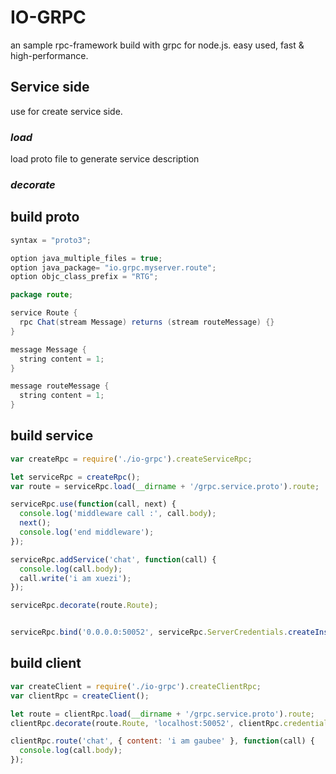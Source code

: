 # IO-GRPC

an sample rpc-framework build with grpc for node.js. easy used, fast & high-performance.

## Service side
use for create service side.
### *load*
load proto file to generate service description

### *decorate*


## build proto
```java
syntax = "proto3";

option java_multiple_files = true;
option java_package= "io.grpc.myserver.route";
option objc_class_prefix = "RTG";

package route;

service Route {
  rpc Chat(stream Message) returns (stream routeMessage) {}
}

message Message {
  string content = 1;
}

message routeMessage {
  string content = 1;
}
```

## build service
```javascript
var createRpc = require('./io-grpc').createServiceRpc;

let serviceRpc = createRpc();
var route = serviceRpc.load(__dirname + '/grpc.service.proto').route;

serviceRpc.use(function(call, next) {
  console.log('middleware call :', call.body);
  next();
  console.log('end middleware');
});

serviceRpc.addService('chat', function(call) {
  console.log(call.body);
  call.write('i am xuezi');
});

serviceRpc.decorate(route.Route);


serviceRpc.bind('0.0.0.0:50052', serviceRpc.ServerCredentials.createInsecure());
```

## build client
```javascript
var createClient = require('./io-grpc').createClientRpc;
var clientRpc = createClient();

let route = clientRpc.load(__dirname + '/grpc.service.proto').route;
clientRpc.decorate(route.Route, 'localhost:50052', clientRpc.credentials.createInsecure());

clientRpc.route('chat', { content: 'i am gaubee' }, function(call) {
  console.log(call.body);
});

```